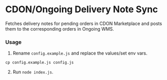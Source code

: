 # CDON/Ongoing Delivery Note Sync
Fetches delivery notes for pending orders in CDON Marketplace and posts them to the corresponding orders in Ongoing WMS.

### Usage
1. Rename `config.example.js` and replace the values/set env vars.
```
cp config.example.js config.js
```
2. Run `node index.js`.